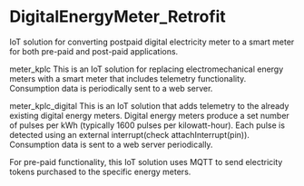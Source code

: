 # DigitalEnergyMeter_Retrofit
IoT solution for converting postpaid digital electricity meter to a smart meter for both pre-paid and post-paid applications.

meter_kplc
This is an IoT solution for replacing electromechanical energy meters with a smart meter that includes telemetry functionality. Consumption data is periodically sent to a web server.

meter_kplc_digital
This is an IoT solution that adds telemetry to the already existing digital energy meters. Digital energy meters produce a set number of pulses per kWh (typically 1600 pulses per kilowatt-hour). Each pulse is detected using an external interrupt(check attachInterrupt(pin)). Consumption data is sent to a web server periodically.

For pre-paid functionality, this IoT solution uses MQTT to send electricity tokens purchased to the specific energy meters. 

